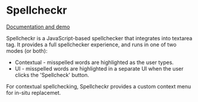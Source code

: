 # Spellcheckr

[Documentation and demo](https://mitya.uk/projects/spellcheckr)

Spellcheckr is a JavaScript-based spellchecker that integrates into textarea tag. It provides a full spellchecker experience, and runs in one of two modes (or both):

- Contextual - misspelled words are highlighted as the user types.
- UI - misspelled words are highlighted in a separate UI when the user clicks the 'Spellcheck' button.

For contextual spellchecking, Spellcheckr provides a custom context menu for in-situ replacemet.
